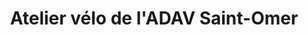 ---
title: "Atelier vélo de l'ADAV Saint-Omer"
url: /saint-omer/atelier-velo-de-ladav-saint-omer/
shop: Fahrrad
---